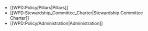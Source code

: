 * [[WPD:Policy/Pillars|Pillars]]
* [[WPD:Stewardship_Committee_Charter|Stewardship Committee Charter]]
* [[WPD:Policy/Administration|Administration]]